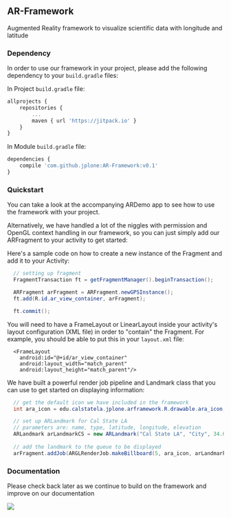 ## AR-Framework
Augmented Reality framework to visualize scientific data with longitude and latitude

### Dependency

In order to use our framework in your project, please add the following dependency to your `build.gradle` files:

In Project `build.gradle` file:
```javascript
allprojects {
    repositories {
        ...
        maven { url 'https://jitpack.io' }
    }
}
```

In Module `build.gradle` file:
```javascript
dependencies {
    compile 'com.github.jplone:AR-Framework:v0.1'
}
```

### Quickstart

You can take a look at the accompanying ARDemo app to see how to use the framework with your project.

Alternatively, we have handled a lot of the niggles with permission and OpenGL context handling in our framework, so you can just simply add our ARFragment to your activity to get started:

Here's a sample code on how to create a new instance of the Fragment and add it to your Activity:
```java
  // setting up fragment
  FragmentTransaction ft = getFragmentManager().beginTransaction();

  ARFragment arFragment = ARFragment.newGPSInstance();
  ft.add(R.id.ar_view_container, arFragment);

  ft.commit();
```

You will need to have a FrameLayout or LinearLayout inside your activity's layout configuration (XML file) in order to "contain" the Fragment. For example, you should be able to put this in your `layout.xml` file:

```
  <FrameLayout
    android:id="@+id/ar_view_container"
    android:layout_width="match_parent"
    android:layout_height="match_parent"/>
```

We have built a powerful render job pipeline and Landmark class that you can use to get started on displaying information:

```java
  // get the default icon we have included in the framework
  int ara_icon = edu.calstatela.jplone.arframework.R.drawable.ara_icon;

  // set up ARLandmark for Cal State LA
  // parameters are: name, type, latitude, longitude, elevation
  ARLandmark arLandmarkCS = new ARLandmark("Cal State LA", "City", 34.066223f, -118.166367f, 100.0f);
  
  // add the landmark to the queue to be displayed
  arFragment.addJob(ARGLRenderJob.makeBillboard(5, ara_icon, arLandmarkCS));
```

### Documentation

Please check back later as we continue to build on the framework and improve on our documentation

[![](https://jitpack.io/v/jplone/AR-Framework.svg)](https://jitpack.io/#jplone/AR-Framework)
